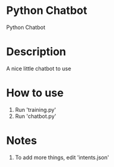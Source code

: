 # Python Chatbot
Python Chatbot

# Description
  A nice little chatbot to use

# How to use
  1. Run 'training.py'
  2. Run 'chatbot.py'
   
# Notes
   1. To add more things, edit 'intents.json'
